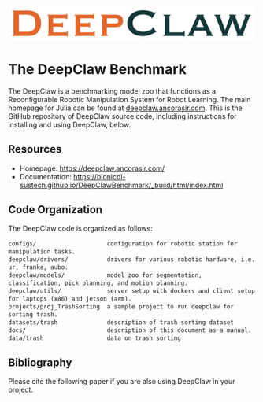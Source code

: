 ![DeepClaw-Logo](asset/fig-DeepClaw.png)

# The DeepClaw Benchmark

The DeepClaw is a benchmarking model zoo that functions as a Reconfigurable Robotic Manipulation System for Robot Learning. The main homepage for Julia can be found at [deepclaw.ancorasir.com](https://deepclaw.ancorasir.com/). This is the GitHub repository of DeepClaw source code, including instructions for installing and using DeepClaw, below.

## Resources

- Homepage: https://deepclaw.ancorasir.com/
- Documentation: https://bionicdl-sustech.github.io/DeepClawBenchmark/_build/html/index.html

## Code Organization

The DeepClaw code is organized as follows:

    configs/                    configuration for robotic station for manipulation tasks.
    deepclaw/drivers/           drivers for various robotic hardware, i.e. ur, franka, aubo.
    deepclaw/models/            model zoo for segmentation, classification, pick planning, and motion planning.
    deepclaw/utils/             server setup with dockers and client setup for laptops (x86) and jetson (arm).
    projects/proj_TrashSorting  a sample project to run deepclaw for sorting trash.
    datasets/trash              description of trash sorting dataset
    docs/                       description of this document as a manual.
    data/trash                  data on trash sorting

## Bibliography

Please cite the following paper if you are also using DeepClaw in your project.